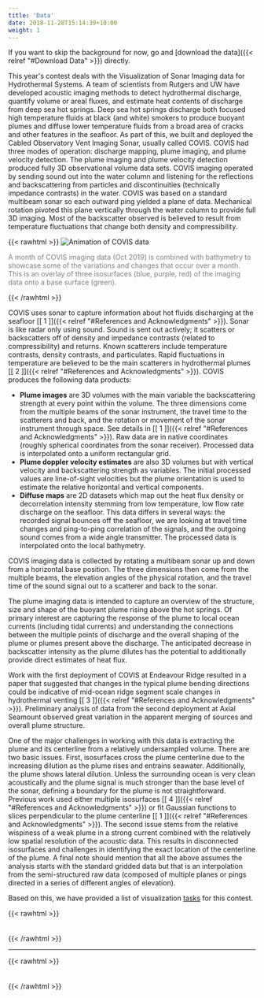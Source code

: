 ```yaml
---
title: 'Data'
date: 2018-11-28T15:14:39+10:00
weight: 1
---
```


If you want to skip the background for now, go and [download the data]({{< relref "#Download Data" >}}) directly.

This year's contest deals with the Visualization of Sonar Imaging data for Hydrothermal Systems.
A team of scientists from Rutgers and UW have developed acoustic imaging methods to detect hydrothermal discharge, quantify volume or areal fluxes, and estimate heat contents of discharge from deep sea hot springs.  Deep sea hot springs discharge both focused high temperature fluids at black (and white) smokers to produce buoyant plumes and diffuse lower temperature fluids from a broad area of cracks and other features in the seafloor.  As part of this, we built and deployed the Cabled Observatory Vent Imaging Sonar, usually called COVIS.  COVIS had three modes of operation: discharge mapping, plume imaging, and plume velocity detection.  The plume imaging and plume velocity detection produced fully 3D observational volume data sets.  COVIS imaging operated by sending sound out into the water column and listening for the reflections and backscattering from particles and discontinuities (technically impedance contrasts) in the water.  COVIS was based on a standard multibeam sonar so each outward ping yielded a plane of data.  Mechanical rotation pivoted this plane vertically through the water column to provide full 3D imaging.  Most of the backscatter observed is believed to result from temperature fluctuations that change both density and compressibility.

{{< rawhtml >}}
<img src="/image1.gif" alt="Animation of COVIS data" class="matlab">
<p style="color: grey;">A month of COVIS imaging data (Oct 2019) is combined with bathymetry to showcase some of the variations and changes that occur over a month. This is an overlay of three isosurfaces (blue, purple, red) of the imaging data onto a base surface (green).</p>
{{< /rawhtml >}}

COVIS uses sonar to capture information about hot fluids discharging at the seafloor [\[ 1 \]]({{< relref "#References and Acknowledgments" >}}).  Sonar is like radar only using sound.  Sound is sent out actively; it scatters or backscatters off of density and impedance contrasts (related to compressibility) and returns. Known scatterers include temperature contrasts, density contrasts, and particulates.  Rapid fluctuations in temperature are believed to be the main scatterers in hydrothermal plumes [\[ 2 \]]({{< relref "#References and Acknowledgments" >}}). COVIS produces the following data products:

- **Plume images** are 3D volumes with the main variable the backscattering strength at every point within the volume.  The three dimensions come from the multiple beams of the sonar instrument, the travel time to the scatterers and back, and the rotation or movement of the sonar instrument through space.  See details in [\[ 1 \]]({{< relref "#References and Acknowledgments" >}}). Raw data are in native coordinates (roughly spherical coordinates from the sonar receiver).  Processed data is interpolated onto a uniform rectangular grid.
- **Plume doppler velocity estimates** are also 3D volumes but with vertical velocity and backscattering strength as variables.  The initial processed values are line-of-sight velocities but the plume orientation is used to estimate the relative horizontal and vertical components.
- **Diffuse maps** are 2D datasets which map out the heat flux density or decorrelation intensity stemming from low temperature, low flow rate discharge on the seafloor.  This data differs in several ways: the recorded signal bounces off the seafloor, we are looking at travel time changes and ping-to-ping correlation of the signals, and the outgoing sound comes from a wide angle transmitter.  The processed data is interpolated onto the local bathymetry.

COVIS imaging data is collected by rotating a multibeam sonar up and down from a horizontal base position.  The three dimensions then come from the multiple beams, the elevation angles of the physical rotation, and the travel time of the sound signal out to a scatterer and back to the sonar.  

The plume imaging data is intended to capture an overview of the structure, size and shape of the buoyant plume rising above the hot springs.  Of primary interest are capturing the response of the plume to local ocean currents (including tidal currents) and understanding the connections between the multiple points of discharge and the overall shaping of the plume or plumes present above the discharge. The anticipated decrease in backscatter intensity as the plume dilutes has the potential to additionally provide direct estimates of heat flux. 

Work with the first deployment of COVIS at Endeavour Ridge resulted in a paper that suggested that changes in the typical plume bending directions could be indicative of mid-ocean ridge segment scale changes in hydrothermal venting [\[ 3 \]]({{< relref "#References and Acknowledgments" >}}).  Preliminary analysis of data from the second deployment at Axial Seamount observed great variation in the apparent merging of sources and overall plume structure.

One of the major challenges in working with this data is extracting the plume and its centerline from a relatively undersampled volume.  There are two basic issues.  First, isosurfaces cross the plume centerline due to the increasing dilution as the plume rises and entrains seawater. Additionally, the plume shows lateral dilution.  Unless the surrounding ocean is very clean acoustically and the plume signal is much stronger than the base level of the sonar, defining a boundary for the plume is not straightforward.  Previous work used either multiple isosurfaces [\[ 4 \]]({{< relref "#References and Acknowledgments" >}}) or fit Gaussian functions to slices perpendicular to the plume centerline [\[ 1 \]]({{< relref "#References and Acknowledgments" >}}).  The second issue stems from the relative wispiness of a weak plume in a strong current combined with the relatively low spatial resolution of the acoustic data.  This results in disconnected isosurfaces and challenges in identifying the exact location of the centerline of the plume. A final note should mention that all the above assumes the analysis starts with the standard gridded data but that is an interpolation from the semi-structured raw data (composed of multiple planes or pings directed in a series of different angles of elevation).

Based on this, we have provided a list of visualization [tasks](/tasks) for this contest.


{{< rawhtml >}}
<div style="height:  20px"></div>
{{< /rawhtml >}} 

----------   

{{< rawhtml >}}
<div style="height:  20px"></div>
{{< /rawhtml >}}